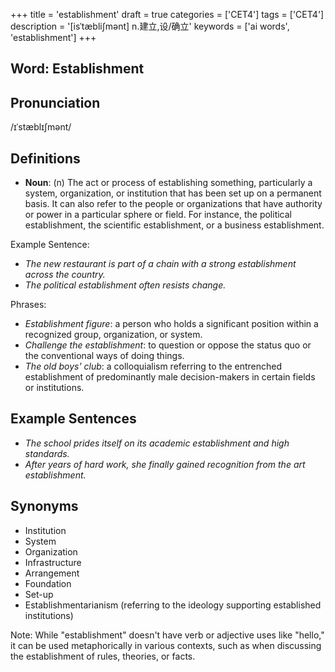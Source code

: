 +++
title = 'establishment'
draft = true
categories = ['CET4']
tags = ['CET4']
description = '[isˈtæbli∫mənt] n.建立,设/确立'
keywords = ['ai words', 'establishment']
+++

## Word: Establishment

## Pronunciation
/ɪˈstæblɪʃmənt/

## Definitions
- **Noun**: (n) The act or process of establishing something, particularly a system, organization, or institution that has been set up on a permanent basis. It can also refer to the people or organizations that have authority or power in a particular sphere or field. For instance, the political establishment, the scientific establishment, or a business establishment.

Example Sentence: 
- _The new restaurant is part of a chain with a strong establishment across the country._
- _The political establishment often resists change._

Phrases:
- _Establishment figure_: a person who holds a significant position within a recognized group, organization, or system.
- _Challenge the establishment_: to question or oppose the status quo or the conventional ways of doing things.
- _The old boys' club_: a colloquialism referring to the entrenched establishment of predominantly male decision-makers in certain fields or institutions.

## Example Sentences
- _The school prides itself on its academic establishment and high standards._
- _After years of hard work, she finally gained recognition from the art establishment._

## Synonyms
- Institution
- System
- Organization
- Infrastructure
- Arrangement
- Foundation
- Set-up
- Establishmentarianism (referring to the ideology supporting established institutions)
  
Note: While "establishment" doesn't have verb or adjective uses like "hello," it can be used metaphorically in various contexts, such as when discussing the establishment of rules, theories, or facts.
